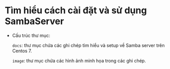 # Tìm hiểu cách cài đặt và sử dụng SambaServer
- Cấu trúc thư mục: 

	`docs`: thư mục chứa các ghi chép tìm hiểu và setup về Samba server trên Centos 7.

	`image`: thư mục chứa các hình ảnh minh họa trong các ghi chép. 

